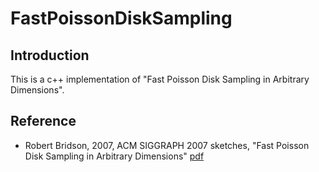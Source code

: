 FastPoissonDiskSampling
=======================
## Introduction
This is a c++ implementation of "Fast Poisson Disk Sampling in Arbitrary Dimensions".

## Reference
- Robert Bridson, 2007, ACM SIGGRAPH 2007 sketches, "Fast Poisson Disk Sampling in Arbitrary Dimensions" [pdf](https://www.cs.ubc.ca/~rbridson/docs/bridson-siggraph07-poissondisk.pdf)

